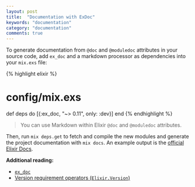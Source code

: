 ```yaml
---
layout: post
title:  "Documentation with ExDoc"
keywords: "documentation"
category: "documentation"
comments: true
---
```


To generate documentation from `@doc` and `@moduledoc` attributes in your source code, add `ex_doc` and a markdown processor as dependencies into your `mix.exs` file: 

{% highlight elixir %}
# config/mix.exs

def deps do
  [{:ex_doc, "~> 0.11", only: :dev}]
end
{% endhighlight %}

> You can use Markdown within Elixir `@doc` and `@moduledoc` attributes.

Then, run `mix deps.get` to fetch and compile the new modules and generate the project documentation with `mix docs`. 
An example output is the [official Elixir Docs](http://elixir-lang.org/docs/stable/elixir/).



**Additional reading:**

- [`ex_doc`](https://github.com/elixir-lang/ex_doc)
- [Version requirement operators (`Elixir.Version`)](http://elixir-lang.org/docs/stable/elixir/Version.html) 

